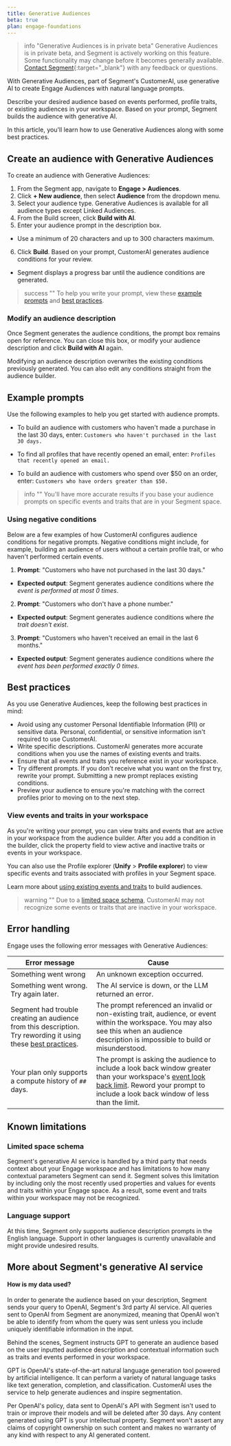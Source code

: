 ```yaml
---
title: Generative Audiences
beta: true
plan: engage-foundations
---
```

 
> info "Generative Audiences is in private beta"
> Generative Audiences is in private beta, and Segment is actively working on this feature. Some functionality may change before it becomes generally available. [Contact Segment](https://segment.com/help/contact/){:target="_blank"} with any feedback or questions.

With Generative Audiences, part of Segment's CustomerAI, use generative AI to create Engage Audiences with natural language prompts. 

Describe your desired audience based on events performed, profile traits, or existing audiences in your workspace. Based on your prompt, Segment builds the audience with generative AI.

In this article, you'll learn how to use Generative Audiences along with some best practices.
 
## Create an audience with Generative Audiences

To create an audience with Generative Audiences: 

1. From the Segment app, navigate to **Engage > Audiences**.
2. Click **+ New audience**, then select **Audience** from the dropdown menu.
3. Select your audience type. Generative Audiences is available for all audience types except Linked Audiences.
4. From the Build screen, click **Build with AI**.
5. Enter your audience prompt in the description box. 
- Use a minimum of 20 characters and up to 300 characters maximum. 
6. Click **Build**. Based on your prompt, CustomerAI generates audience conditions for your review. 
- Segment displays a progress bar until the audience conditions are generated.

> success ""
> To help you write your prompt, view these [example prompts](#example-prompts) and [best practices](#best-practices).

### Modify an audience description 

Once Segment generates the audience conditions, the prompt box remains open for reference. You can close this box, or modify your audience description and click **Build with AI** again. 

Modifying an audience description overwrites the existing conditions previously generated. You can also edit any conditions straight from the audience builder. 

## Example prompts

Use the following examples to help you get started with audience prompts. 

- To build an audience with customers who haven't made a purchase in the last 30 days, enter: `Customers who haven't purchased in the last 30 days.` 

- To find all profiles that have recently opened an email, enter: `Profiles that recently opened an email.`

- To build an audience with customers who spend over $50 on an order, enter: `Customers who have orders greater than $50.`

> info ""
> You'll have more accurate results if you base your audience prompts on specific events and traits that are in your Segment space.

### Using negative conditions 

Below are a few examples of how CustomerAI configures audience conditions for negative prompts. Negative conditions might include, for example, building an audience of users without a certain profile trait, or who haven't performed certain events.   

1. **Prompt**: "Customers who have not purchased in the last 30 days." 
- **Expected output**: Segment generates audience conditions where *the event is performed at most 0 times*.

2. **Prompt**: "Customers who don't have a phone number."
- **Expected output**: Segment generates audience conditions where *the trait doesn't exist*.

3. **Prompt**: "Customers who haven't received an email in the last 6 months."
- **Expected output**: Segment generates audience conditions where *the event has been performed exactly 0 times*.

## Best practices

As you use Generative Audiences, keep the following best practices in mind:

- Avoid using any customer Personal Identifiable Information (PII) or sensitive data. Personal, confidential, or sensitive information isn't required to use CustomerAI. 
- Write specific descriptions. CustomerAI generates more accurate conditions when you use the names of existing events and traits. 
- Ensure that all events and traits you reference exist in your workspace.
- Try different prompts. If you don't receive what you want on the first try, rewrite your prompt. Submitting a new prompt replaces existing conditions.
- Preview your audience to ensure you're matching with the correct profiles prior to moving on to the next step.

### View events and traits in your workspace

As you're writing your prompt, you can view traits and events that are active in your workspace from the audience builder. After you add a condition in the builder, click the property field to view active and inactive traits or events in your workspace. 

You can also use the Profile explorer (**Unify** > **Profile explorer**) to view specific events and traits associated with profiles in your Segment space. 

Learn more about [using existing events and traits](/docs/engage/audiences/) to build audiences. 
 
> warning ""
> Due to a [limited space schema](#limited-space-schema), CustomerAI may not recognize some events or traits that are inactive in your workspace. 
 
## Error handling

Engage uses the following error messages with Generative Audiences:

| Error message        | Cause                  |
|---------------------------|---------------------------------------|
| Something went wrong      | An unknown exception occurred.                  |
| Something went wrong. Try again later. | The AI service is down, or the LLM returned an error. |
| Segment had trouble creating an audience from this description. Try rewording it using these [best practices](#best-practices). | The prompt referenced an invalid or non-existing trait, audience, or event within the workspace. You may also see this when an audience description is impossible to build or misunderstood. |
| Your plan only supports a compute history of `##` days. | The prompt is asking the audience to include a look back window greater than your workspace's [event look back limit](/docs/unify/product-limits/#audiences-and-computed-traits). Reword your prompt to include a look back window of less than the limit.|
 
## Known limitations

### Limited space schema

Segment's generative AI service is handled by a third party that needs context about your Engage workspace and has limitations to how many contextual parameters Segment can send it.
Segment solves this limitation by including only the most recently used properties and values for events and traits within your Engage space. As a result, some event and traits within your workspace may not be recognized. 

### Language support

At this time, Segment only supports audience description prompts in the English language. Support in other languages is currently unavailable and might provide undesired results. 


## More about Segment's generative AI service

#### How is my data used?

In order to generate the audience based on your description, Segment sends your query to OpenAI, Segment's 3rd party AI service. All queries sent to OpenAI from Segment are anonymized, meaning that OpenAI won't be able to identify from whom the query was sent unless you include uniquely identifiable information in the input.

Behind the scenes, Segment instructs GPT to generate an audience based on the user inputted audience description and contextual information such as traits and events performed in your workspace.

GPT is OpenAI's state-of-the-art natural language generation tool powered by artificial intelligence. It can perform a variety of natural language tasks like text generation, completion, and classification. CustomerAI uses the service to help generate audiences and inspire segmentation.

Per OpenAI's policy, data sent to OpenAI's API with Segment isn't used to train or improve their models and will be deleted after 30 days. Any content generated using GPT is your intellectual property. Segment won't assert any claims of copyright ownership on such content and makes no warranty of any kind with respect to any AI generated content.  